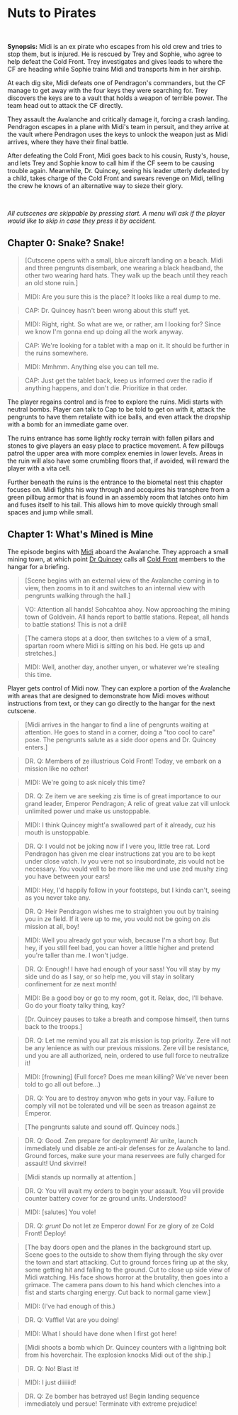 # Nuts to Pirates

&nbsp;

**Synopsis:** Midi is an ex pirate who escapes from his old crew and tries to stop them, but is injured. He is rescued by Trey and Sophie, who agree to help defeat the Cold Front. Trey investigates and gives leads to where the CF are heading while Sophie trains Midi and transports him in her airship.

At each dig site, Midi defeats one of Pendragon's commanders, but the CF manage to get away with the four keys they were searching for. Trey discovers the keys are to a vault that holds a weapon of terrible power. The team head out to attack the CF directly.

They assault the Avalanche and critically damage it, forcing a crash landing. Pendragon escapes in a plane with Midi's team in persuit, and they arrive at the vault where Pendragon uses the keys to unlock the weapon just as Midi arrives, where they have their final battle.

After defeating the Cold Front, Midi goes back to his cousin, Rusty's, house, and lets Trey and Sophie know to call him if the CF seem to be causing trouble again. Meanwhile, Dr. Quincey, seeing his leader utterly defeated by a child, takes charge of the Cold Front and swears revenge on Midi, telling the crew he knows of an alternative way to sieze their glory.

&nbsp;

*All cutscenes are skippable by pressing start. A menu will ask if the player would like to skip in case they press it by accident.*

## Chapter 0: Snake? Snake!

> [Cutscene opens with a small, blue aircraft landing on a beach. Midi and three pengrunts disembark, one wearing a black headband, the other two wearing hard hats. They walk up the beach until they reach an old stone ruin.]

> MIDI: Are you sure this is the place? It looks like a real dump to me.

> CAP: Dr. Quincey hasn't been wrong about this stuff yet.

> MIDI: Right, right. So what are we, or rather, am I looking for? Since we know I'm gonna end up doing all the work anyway.

> CAP: We're looking for a tablet with a map on it. It should be further in the ruins somewhere.

> MIDI: Mmhmm. Anything else you can tell me.

> CAP: Just get the tablet back, keep us informed over the radio if anything happens, and don't die. Prioritize in that order.

The player regains control and is free to explore the ruins. Midi starts with neutral bombs. Player can talk to Cap to be told to get on with it, attack the pengrunts to have them retaliate with ice balls, and even attack the dropship with a bomb for an immediate game over.

The ruins entrance has some lightly rocky terrain with fallen pillars and stones to give players an easy place to practice movement. A few pillbugs patrol the upper area with more complex enemies in lower levels. Areas in the ruin will also have some crumbling floors that, if avoided, will reward the player with a vita cell.

Further beneath the ruins is the entrance to the biometal nest this chapter focuses on. Midi fights his way through and accquires his transphere from a green pillbug armor that is found in an assembly room that latches onto him and fuses itself to his tail. This allows him to move quickly through small spaces and jump while small.

## Chapter 1: What's Mined is Mine

The episode begins with [Midi](midi.md) aboard the Avalanche. They approach a small mining town, at which point [Dr Quincey](drq.md) calls all [Cold Front](factions.md) members to the hangar for a briefing.

> [Scene begins with an external view of the Avalanche coming in to view, then zooms in to it and switches to an internal view with pengrunts walking through the hall.]

> VO: Attention all hands! Sohcahtoa ahoy. Now approaching the mining town of Goldvein. All hands report to battle stations. Repeat, all hands to battle stations! This is not a drill!

> [The camera stops at a door, then switches to a view of a small, spartan room where Midi is sitting on his bed. He gets up and stretches.]

> MIDI: Well, another day, another unyen, or whatever we're stealing this time.

Player gets control of Midi now. They can explore a portion of the Avalanche with areas that are designed to demonstrate how Midi moves without instructions from text, or they can go directly to the hangar for the next cutscene.

> [Midi arrives in the hangar to find a line of pengrunts waiting at attention. He goes to stand in a corner, doing a "too cool to care" pose. The pengrunts salute as a side door opens and Dr. Quincey enters.]

> DR. Q: Members of ze illustrious Cold Front! Today, ve embark on a mission like no ozher!

> MIDI: We're going to ask nicely this time?

> DR. Q: Ze item ve are seeking zis time is of great importance to our grand leader, Emperor Pendragon; A relic of great value zat vill unlock unlimited power und make us unstoppable.

> MIDI: I think Quincey might'a swallowed part of it already, cuz his mouth is unstoppable.

> DR. Q: I vould not be joking now if I vere you, little tree rat. Lord Pendragon has given me clear instructions zat you are to be kept under close vatch. Iv you vere not so insubordinate, zis vould not be necessary. You vould vell to be more like me und use zed mushy zing you have between your ears!

> MIDI: Hey, I'd happily follow in your footsteps, but I kinda can't, seeing as you never take any.

> DR. Q: Heir Pendragon wishes me to straighten you out by training you in ze field. If it vere up to me, you vould not be going on zis mission at all, boy!

> MIDI: Well you already got your wish, because I'm a short boy. But hey, if you still feel bad, you can hover a little higher and pretend you're taller than me. I won't judge.

> DR. Q: Enough! I have had enough of your sass! You vill stay by my side und do as I say, or so help me, you vill stay in solitary confinement for ze next month!

> MIDI: Be a good boy or go to my room, got it. Relax, doc, I'll behave. Go do your floaty talky thing, kay?

> [Dr. Quincey pauses to take a breath and compose himself, then turns back to the troops.]

> DR. Q: Let me remind you all zat zis mission is top priority. Zere vill not be any lenience as with our previous missions. Zere vill be resistance, und you are all authorized, nein, ordered to use full force to neutralize it!

> MIDI: [frowning] (Full force? Does me mean killing? We've never been told to go all out before...)

> DR. Q: You are to destroy anyvon who gets in your vay. Failure to comply vill not be tolerated und vill be seen as treason against ze Emperor.

> [The pengrunts salute and sound off. Quincey nods.]

> DR. Q: Good. Zen prepare for deployment! Air unite, launch immediately und disable ze anti-air defenses for ze Avalanche to land. Ground forces, make sure your mana reservees are fully charged for assault! Und skvirrel!

> [Midi stands up normally at attention.]

> DR. Q: You vill avait my orders to begin your assault. You vill provide counter battery cover for ze ground units. Understood?

> MIDI: [salutes] You vole!

> DR. Q: *grunt* Do not let ze Emperor down! For ze glory of ze Cold Front! Deploy!

> [The bay doors open and the planes in the background start up. Scene goes to the outside to show them flying through the sky over the town and start attacking. Cut to ground forces firing up at the sky, some getting hit and falling to the ground. Cut to close up side view of Midi watching. His face shows horror at the brutality, then goes into a grimace. The camera pans down to his hand which clenches into a fist and starts charging energy. Cut back to normal game view.]

> MIDI: (I've had enough of this.)

> DR. Q: Vaffle! Vat are you doing!

> MIDI: What I should have done when I first got here!

> [Midi shoots a bomb which Dr. Quincey counters with a lightning bolt from his hoverchair. The explosion knocks Midi out of the ship.]

> DR. Q: No! Blast it!

> MIDI: I just diiiiiid!

> DR. Q: Ze bomber has betrayed us! Begin landing sequence immediately und persue! Terminate vith extreme prejudice!
